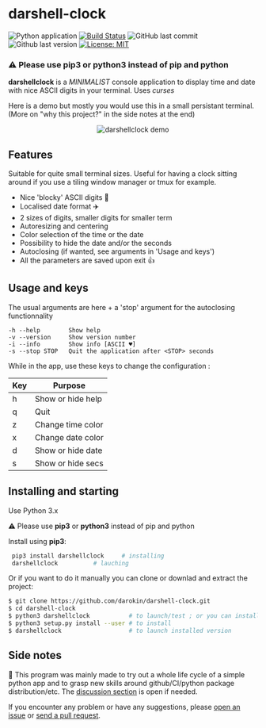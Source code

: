 # darshell-clock

![Python application](https://github.com/darokin/darshell-clock/workflows/Python%20application/badge.svg)
[![Build Status](https://travis-ci.com/darokin/darshell-clock.svg?branch=master)](https://travis-ci.com/darokin/darshell-clock)
![GitHub last commit](https://img.shields.io/github/last-commit/darokin/darshell-clock)
![Github last version](https://img.shields.io/github/v/release/darokin/darshell-clock?include_prereleases)
[![License: MIT](https://img.shields.io/badge/License-MIT-blue.svg)](https://opensource.org/licenses/MIT)

### :warning: Please use **pip3** or **python3** instead of pip and python

**darshellclock** is a *MINIMALIST* console application to display time and date with nice ASCII digits in your terminal. Uses *curses*

Here is a demo but mostly you would use this in a small persistant terminal. (More on "why this project?" in the side notes at the end)

<p align="center"><img src="http://darokin.info/imgs/darshellclock.gif" alt="darshellclock demo"/></p>

## Features

Suitable for quite small terminal sizes.
Useful for having a clock sitting around if you use a tiling window manager or tmux for example.

 - Nice 'blocky' ASCII digits :purple_heart:
 - Localised date format :airplane:
 - 2 sizes of digits, smaller digits for smaller term
 - Autoresizing and centering
 - Color selection of the time or the date
 - Possibility to hide the date and/or the seconds
 - Autoclosing (if wanted, see arguments in 'Usage and keys')
 - All the parameters are saved upon exit :+1:
 

## Usage and keys

The usual arguments are here + a 'stop' argument for the autoclosing functionnality
```
-h --help        Show help
-v --version     Show version number
-i --info        Show info [ASCII ♥]
-s --stop STOP   Quit the application after <STOP> seconds
```
While in the app, use these keys to change the configuration :

| Key  | Purpose          
|------|--------------------
| h    | Show or hide help |
| q    | Quit              |
| z    | Change time color |
| x    | Change date color |
| d    | Show or hide date |
| s    | Show or hide secs |


## Installing and starting

Use Python 3.x

:warning: Please use **pip3** or **python3** instead of pip and python

Install using **pip3**:
```bash
 pip3 install darshellclock 	# installing
 darshellclock			# lauching
```
Or if you want to do it manually you can clone or downlad and extract the project:

```bash
$ git clone https://github.com/darokin/darshell-clock.git
$ cd darshell-clock 
$ python3 darshellclock           # to launch/test ; or you can install it :
$ python3 setup.py install --user # to install
$ darshellclock                   # to launch installed version
```


## Side notes

:information_desk_person: This program was mainly made to try out a whole life cycle of a simple python app and to grasp new skills around github/CI/python package distribution/etc.
The [discussion section](https://github.com/darokin/darshell-clock/discussions) is open if needed.

If you encounter any problem or have any suggestions, please [open an issue](https://github.com/darokin/darshell-clock/issues/new) or [send a pull request](https://github.com/darokin/darshell-clock/pulls).

